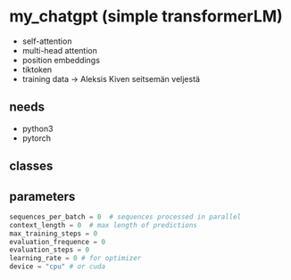 # my_chatgpt (simple transformerLM)

- self-attention
- multi-head attention
- position embeddings
- tiktoken
- training data -> Aleksis Kiven seitsemän veljestä

## needs

- python3
- pytorch

## classes

## parameters

```python
sequences_per_batch = 0  # sequences processed in parallel
context_length = 0  # max length of predictions
max_training_steps = 0
evaluation_frequence = 0
evaluation_steps = 0
learning_rate = 0 # for optimizer
device = "cpu" # or cuda
```


